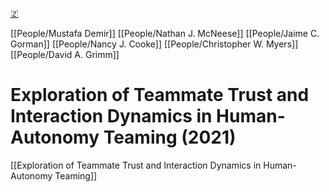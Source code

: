 [🇿](zotero://select/library/items/G9NBP7HR)

[[People/Mustafa Demir]] [[People/Nathan J. McNeese]] [[People/Jaime C. Gorman]] [[People/Nancy J. Cooke]] [[People/Christopher W. Myers]] [[People/David A. Grimm]] 
# Exploration of Teammate Trust and Interaction Dynamics in Human-Autonomy Teaming (2021)

[[Exploration of Teammate Trust and Interaction Dynamics in Human-Autonomy Teaming]]